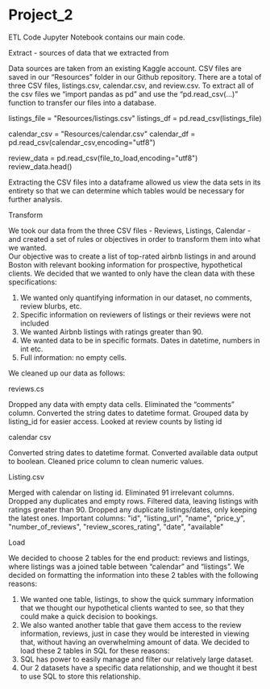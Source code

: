 # Project_2

ETL Code Jupyter Notebook contains our main code.

Extract - sources of data that we extracted from 

Data sources are taken from an existing Kaggle account. CSV files are saved in our “Resources” folder in our Github repository. There are a total of three CSV files, listings.csv, calendar.csv, and review.csv.
To extract all of the csv files we “import pandas as pd” and use the “pd.read_csv(...)” function to transfer our files into a database.

listings_file = "Resources/listings.csv"
listings_df = pd.read_csv(listings_file)

calendar_csv = "Resources/calendar.csv"
calendar_df = pd.read_csv(calendar_csv,encoding="utf8")

review_data = pd.read_csv(file_to_load,encoding="utf8")
review_data.head()

Extracting the CSV files into a dataframe allowed us view the data sets in its entirety so that we can determine which tables would be necessary for further analysis. 





Transform

We took our data from the three CSV files - Reviews, Listings, Calendar - and created a set of rules or objectives in order to transform them into what we wanted.  
Our objective was to create a list of top-rated airbnb listings in and around Boston with relevant booking information for prospective, hypothetical clients.
We decided that we wanted to only have the clean data with these specifications:
1. We wanted only quantifying information in our dataset, no comments, review blurbs, etc.
2. Specific information on reviewers of listings or their reviews were not included
3. We wanted Airbnb listings with ratings greater than 90.
4. We wanted data to be in specific formats.  Dates in datetime, numbers in int etc.
5. Full information: no empty cells.

We cleaned up our data as follows:

reviews.cs

Dropped any data with empty data cells.
Eliminated the “comments” column.
Converted the string dates to datetime format.
Grouped data by listing_id for easier access.
Looked at review counts by listing id

calendar csv

Converted string dates to datetime format.
Converted available data output to boolean.
Cleaned price column to clean numeric values.

Listing.csv

Merged with calendar on listing id.
Eliminated 91 irrelevant columns.
Dropped any duplicates and empty rows.
Filtered data, leaving listings with ratings greater than 90.
Dropped any duplicate listings/dates, only keeping the latest ones.
Important columns: "id", "listing_url", "name", "price_y", "number_of_reviews", "review_scores_rating", "date", "available"

Load

We decided to choose 2 tables for the end product: reviews and listings, where listings was a joined table between “calendar” and “listings”.
We decided on formatting the information into these 2 tables with the following reasons:
1. We wanted one table, listings, to show the quick summary information that we thought our hypothetical clients wanted to see, so that they could make a quick decision to bookings.
2. We also wanted another table that gave them access to the review information, reviews, just in case they would be interested in viewing that, without having an overwhelming amount of data.
We decided to load these 2 tables in SQL for these reasons:
1. SQL has power to easily manage and filter our relatively large dataset.
2. Our 2 datasets have a specific data relationship, and we thought it best to use SQL to store this relationship.
